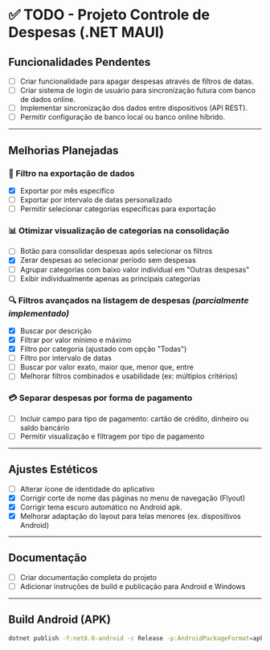 ﻿# ✅ TODO - Projeto Controle de Despesas (.NET MAUI)

## Funcionalidades Pendentes

- [ ] Criar funcionalidade para apagar despesas através de filtros de datas.
- [ ] Criar sistema de login de usuário para sincronização futura com banco de dados online.
- [ ] Implementar sincronização dos dados entre dispositivos (API REST).
- [ ] Permitir configuração de banco local ou banco online híbrido.

---

## Melhorias Planejadas

### 🔄 Filtro na exportação de dados

- [x] Exportar por mês específico
- [ ] Exportar por intervalo de datas personalizado
- [ ] Permitir selecionar categorias específicas para exportação

### 📊 Otimizar visualização de categorias na consolidação

- [ ] Botão para consolidar despesas após selecionar os filtros
- [x] Zerar despesas ao selecionar período sem despesas
- [ ] Agrupar categorias com baixo valor individual em "Outras despesas"
- [ ] Exibir individualmente apenas as principais categorias

### 🔍 Filtros avançados na listagem de despesas *(parcialmente implementado)*

- [x] Buscar por descrição
- [x] Filtrar por valor mínimo e máximo
- [x] Filtro por categoria (ajustado com opção "Todas")
- [ ] Filtro por intervalo de datas
- [ ] Buscar por valor exato, maior que, menor que, entre
- [ ] Melhorar filtros combinados e usabilidade (ex: múltiplos critérios)

### 💳 Separar despesas por forma de pagamento

- [ ] Incluir campo para tipo de pagamento: cartão de crédito, dinheiro ou saldo bancário
- [ ] Permitir visualização e filtragem por tipo de pagamento

---

## Ajustes Estéticos

- [ ] Alterar ícone de identidade do aplicativo
- [x] Corrigir corte de nome das páginas no menu de navegação (Flyout)
- [x] Corrigir tema escuro automático no Android apk.
- [x] Melhorar adaptação do layout para telas menores (ex. dispositivos Android)

---

## Documentação

- [ ] Criar documentação completa do projeto
- [ ] Adicionar instruções de build e publicação para Android e Windows

---
## Build Android (APK)

```bash
dotnet publish -f:net8.0-android -c Release -p:AndroidPackageFormat=apk